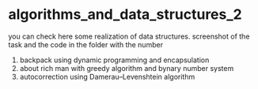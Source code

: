 # algorithms_and_data_structures_2


you can check here some realization of data structures.
screenshot of the task and the code in the folder with the number
1) backpack using dynamic programming and encapsulation
2) about rich man with greedy algorithm and bynary number system
3) autocorrection using Damerau–Levenshtein algorithm
